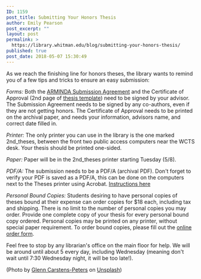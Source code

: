 ```yaml
---
ID: 1159
post_title: Submitting Your Honors Thesis
author: Emily Pearson
post_excerpt: ""
layout: post
permalink: >
  https://library.whitman.edu/blog/submitting-your-honors-thesis/
published: true
post_date: 2018-05-07 15:30:49
---
```

As we reach the finishing line for honors theses, the library wants to remind you of a few tips and tricks to ensure an easy submission:

<em>Forms:</em> Both the <a href="https://drive.google.com/file/d/0B8I_sbEd1eE6Mm1PTzhYNG82YVU/view">ARMINDA Submission Agreement</a> and the Certificate of Approval (2nd page of <a href="https://drive.google.com/file/d/0B8I_sbEd1eE6a0p6Z0l5NDYzczQ/view">thesis template</a>) need to be signed by your advisor. The Submission Agreement needs to be signed by any co-authors, even if they are not getting honors. The Certificate of Approval needs to be printed on the archival paper, and needs your information, advisors name, and correct date filled in.

<em>Printer:</em> The only printer you can use in the library is the one marked 2nd_theses, between the front two public access computers near the WCTS desk. Your thesis should be printed one-sided.

<em>Paper:</em> Paper will be in the 2nd_theses printer starting Tuesday (5/8).

<em>PDF/A:</em> The submission needs to be a PDF/A (archival PDF). Don't forget to verify your PDF is saved as a PDF/A, this can be done on the computers next to the Theses printer using Acrobat. <a href="https://docs.google.com/document/d/1Ua2FyyybGtpQqKRgThvOPi_tpRwTL0aXnA7NdbHMTEk/edit?usp=sharing">Instructions here</a>

<em>Personal Bound Copies: </em>Students desiring to have personal copies of theses bound at their expense can order copies for $18 each, including tax and shipping. There is no limit to the number of personal copies you may order. Provide one complete copy of your thesis for every personal bound copy ordered. Personal copies may be printed on any printer, without special paper requirement. To order bound copies, please fill out the <a href="https://goo.gl/forms/LlSi2ovPq2">online order form</a>.

Feel free to stop by any librarian's office on the main floor for help. We will be around until about 5 every day, including Wednesday (meaning don't wait until 7:30 Wednesday night, it will be too late!).

(Photo by <a href="https://unsplash.com/photos/npxXWgQ33ZQ?utm_source=unsplash&amp;utm_medium=referral&amp;utm_content=creditCopyText">Glenn Carstens-Peters</a> on <a href="https://unsplash.com/search/photos/research?utm_source=unsplash&amp;utm_medium=referral&amp;utm_content=creditCopyText">Unsplash</a>)